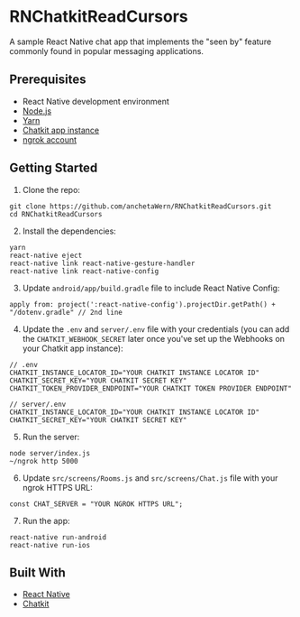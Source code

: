 # RNChatkitReadCursors
A sample React Native chat app that implements the "seen by" feature commonly found in popular messaging applications.

## Prerequisites

-   React Native development environment
-   [Node.js](https://nodejs.org/en/)
-   [Yarn](https://yarnpkg.com/en/)
-   [Chatkit app instance](https://pusher.com/chatkit)
-   [ngrok account](https://ngrok.com/)

## Getting Started

1. Clone the repo:

```
git clone https://github.com/anchetaWern/RNChatkitReadCursors.git
cd RNChatkitReadCursors
```

2. Install the dependencies:

```
yarn
react-native eject
react-native link react-native-gesture-handler
react-native link react-native-config
```

3. Update `android/app/build.gradle` file to include React Native Config:

```
apply from: project(':react-native-config').projectDir.getPath() + "/dotenv.gradle" // 2nd line
```

4. Update the `.env` and `server/.env` file with your credentials (you can add the `CHATKIT_WEBHOOK_SECRET` later once you've set up the Webhooks on your Chatkit app instance):

```
// .env
CHATKIT_INSTANCE_LOCATOR_ID="YOUR CHATKIT INSTANCE LOCATOR ID"
CHATKIT_SECRET_KEY="YOUR CHATKIT SECRET KEY"
CHATKIT_TOKEN_PROVIDER_ENDPOINT="YOUR CHATKIT TOKEN PROVIDER ENDPOINT"
```

```
// server/.env
CHATKIT_INSTANCE_LOCATOR_ID="YOUR CHATKIT INSTANCE LOCATOR ID"
CHATKIT_SECRET_KEY="YOUR CHATKIT SECRET KEY"
```

5. Run the server:

```
node server/index.js
~/ngrok http 5000
```

6. Update `src/screens/Rooms.js` and `src/screens/Chat.js` file with your ngrok HTTPS URL:

```
const CHAT_SERVER = "YOUR NGROK HTTPS URL";
```

7. Run the app:

```
react-native run-android
react-native run-ios
```

## Built With

-   [React Native](http://facebook.github.io/react-native/)
-   [Chatkit](https://pusher.com/chatkit)
